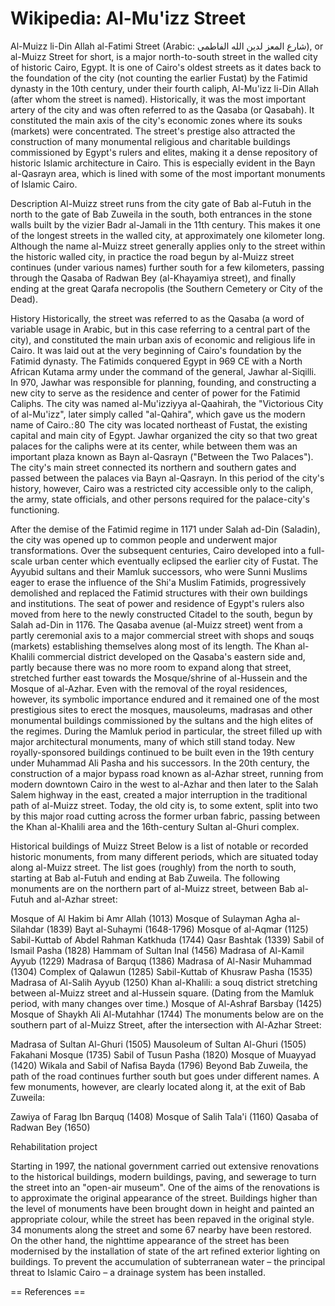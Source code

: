 
# Wikipedia: Al-Mu&#039;izz Street
Al-Muizz li-Din Allah al-Fatimi Street (Arabic: شارع المعز لدين الله الفاطمي), or al-Muizz Street for short, is a major north-to-south street in the walled city of historic Cairo, Egypt. It is one of Cairo's oldest streets as it dates back to the foundation of the city (not counting the earlier Fustat) by the Fatimid dynasty in the 10th century, under their fourth caliph, Al-Mu'izz li-Din Allah (after whom the street is named).
Historically, it was the most important artery of the city and was often referred to as the Qasaba (or Qasabah). It constituted the main axis of the city's economic zones where its souks (markets) were concentrated. The street's prestige also attracted the construction of many monumental religious and charitable buildings commissioned by Egypt's rulers and elites, making it a dense repository of historic Islamic architecture in Cairo. This is especially evident in the Bayn al-Qasrayn area, which is lined with some of the most important monuments of Islamic Cairo.

Description
Al-Muizz street runs from the city gate of Bab al-Futuh in the north to the gate of Bab Zuweila in the south, both entrances in the stone walls built by the vizier Badr al-Jamali in the 11th century. This makes it one of the longest streets in the walled city, at approximately one kilometer long. Although the name al-Muizz street generally applies only to the street within the historic walled city, in practice the road begun by al-Muizz street continues (under various names) further south for a few kilometers, passing through the Qasaba of Radwan Bey (al-Khayamiya street), and finally ending at the great Qarafa necropolis (the Southern Cemetery or City of the Dead).

History
Historically, the street was referred to as the Qasaba (a word of variable usage in Arabic, but in this case referring to a central part of the city), and constituted the main urban axis of economic and religious life in Cairo.
It was laid out at the very beginning of Cairo's foundation by the Fatimid dynasty. The Fatimids conquered Egypt in 969 CE with a North African Kutama army under the command of the general, Jawhar al-Siqilli. In 970, Jawhar was responsible for planning, founding, and constructing a new city to serve as the residence and center of power for the Fatimid Caliphs. The city was named al-Mu'izziyya al-Qaahirah, the "Victorious City of al-Mu'izz", later simply called "al-Qahira", which gave us the modern name of Cairo.: 80  The city was located northeast of Fustat, the existing capital and main city of Egypt. Jawhar organized the city so that two great palaces for the caliphs were at its center, while between them was an important plaza known as Bayn al-Qasrayn ("Between the Two Palaces"). The city's main street connected its northern and southern gates and passed between the palaces via Bayn al-Qasrayn. In this period of the city's history, however, Cairo was a restricted city accessible only to the caliph, the army, state officials, and other persons required for the palace-city's functioning.

After the demise of the Fatimid regime in 1171 under Salah ad-Din (Saladin), the city was opened up to common people and underwent major transformations. Over the subsequent centuries, Cairo developed into a full-scale urban center which eventually eclipsed the earlier city of Fustat. The Ayyubid sultans and their Mamluk successors, who were Sunni Muslims eager to erase the influence of the Shi'a Muslim Fatimids, progressively demolished and replaced the Fatimid structures with their own buildings and institutions. The seat of power and residence of Egypt's rulers also moved from here to the newly constructed Citadel to the south, begun by Salah ad-Din in 1176. The Qasaba avenue (al-Muizz street) went from a partly ceremonial axis to a major commercial street with shops and souqs (markets) establishing themselves along most of its length. The Khan al-Khalili commercial district developed on the Qasaba's eastern side and, partly because there was no more room to expand along that street, stretched further east towards the Mosque/shrine of al-Hussein and the Mosque of al-Azhar.
Even with the removal of the royal residences, however, its symbolic importance endured and it remained one of the most prestigious sites to erect the mosques, mausoleums, madrasas and other monumental buildings commissioned by the sultans and the high elites of the regimes. During the Mamluk period in particular, the street filled up with major architectural monuments, many of which still stand today. New royally-sponsored buildings continued to be built even in the 19th century under Muhammad Ali Pasha and his successors.
In the 20th century, the construction of a major bypass road known as al-Azhar street, running from modern downtown Cairo in the west to al-Azhar and then later to the Salah Salem highway in the east, created a major interruption in the traditional path of al-Muizz street. Today, the old city is, to some extent, split into two by this major road cutting across the former urban fabric, passing between the Khan al-Khalili area and the 16th-century Sultan al-Ghuri complex.

Historical buildings of Muizz Street
Below is a list of notable or recorded historic monuments, from many different periods, which are situated today along al-Muizz street. The list goes (roughly) from the north to south, starting at Bab al-Futuh and ending at Bab Zuweila.
The following monuments are on the northern part of al-Muizz street, between Bab al-Futuh and al-Azhar street:

Mosque of Al Hakim bi Amr Allah (1013)
Mosque of Sulayman Agha al-Silahdar (1839)
Bayt al-Suhaymi (1648-1796)
Mosque of al-Aqmar (1125)
Sabil-Kuttab of Abdel Rahman Katkhuda (1744)
Qasr Bashtak (1339)
Sabil of Ismail Pasha (1828)
Hammam of Sultan Inal (1456)
Madrasa of Al-Kamil Ayyub (1229)
Madrasa of Barquq (1386)
Madrasa of Al-Nasir Muhammad (1304)
Complex of Qalawun (1285)
Sabil-Kuttab of Khusraw Pasha (1535)
Madrasa of Al-Salih Ayyub (1250)
Khan al-Khalili: a souq district stretching between al-Muizz street and al-Hussein square. (Dating from the Mamluk period, with many changes over time.)
Mosque of Al-Ashraf Barsbay (1425)
Mosque of Shaykh Ali Al-Mutahhar (1744)
The monuments below are on the southern part of al-Muizz Street, after the intersection with Al-Azhar Street:

Madrasa of Sultan Al-Ghuri (1505)
Mausoleum of Sultan Al-Ghuri (1505)
Fakahani Mosque (1735)
Sabil of Tusun Pasha (1820)
Mosque of Muayyad (1420)
Wikala and Sabil of Nafisa Bayda (1796)
Beyond Bab Zuweila, the path of the road continues further south but goes under different names. A few monuments, however, are clearly located along it, at the exit of Bab Zuweila:

Zawiya of Farag Ibn Barquq (1408)
Mosque of Salih Tala'i (1160)
Qasaba of Radwan Bey (1650)

Rehabilitation project

Starting in 1997, the national government carried out extensive renovations to the historical buildings, modern buildings, paving, and sewerage to turn the street into an "open-air museum".
One of the aims of the renovations is to approximate the original appearance of the street. Buildings higher than the level of monuments have been brought down in height and painted an appropriate colour, while the street has been repaved in the original style. 34 monuments along the street and some 67 nearby have been restored. On the other hand, the nighttime appearance of the street has been modernised by the installation of state of the art refined exterior lighting on buildings. To prevent the accumulation of subterranean water – the principal threat to Islamic Cairo – a drainage system has been installed.


== References ==
